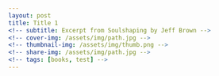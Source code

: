 ```yaml
---
layout: post
title: Title 1
<!-- subtitle: Excerpt from Soulshaping by Jeff Brown -->
<!-- cover-img: /assets/img/path.jpg -->
<!-- thumbnail-img: /assets/img/thumb.png -->
<!-- share-img: /assets/img/path.jpg -->
<!-- tags: [books, test] -->
---
```

